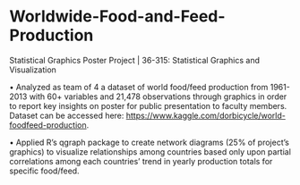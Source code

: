 # Worldwide-Food-and-Feed-Production
Statistical Graphics Poster Project | 36-315: Statistical Graphics and Visualization

•	Analyzed as team of 4 a dataset of world food/feed production from 1961-2013 with 60+ variables and 21,478 observations through graphics in order to report key insights on poster for public presentation to faculty members. Dataset can be accessed here: https://www.kaggle.com/dorbicycle/world-foodfeed-production. 

•	Applied R’s qgraph package to create network diagrams (25% of project’s graphics) to visualize relationships among countries based only upon partial correlations among each countries’ trend in yearly production totals for specific food/feed.

